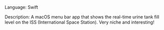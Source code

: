 Language: Swift

Description: A macOS menu bar app that shows the real-time urine tank fill level on the ISS (International Space Station). Very niche and interesting!
